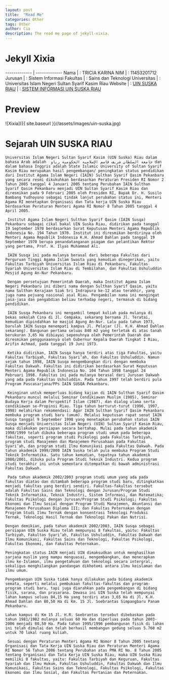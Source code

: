 ```yaml
---
layout: post
title:  "Read Me"
categories: Other
tags: Other
author: Cia
description: The read me page of jekyll-xixia.
---
```


Jekyll Xixia
============

------------- | -------------
Nama  | : TRICIA KARINA
NIM  | : 11453201712
Jurusan  | : Sistem Informasi
Fakultas  | : Sains dan Teknologi
Universitas  | : Universitas Islam Negeri Sultan Syarif Kasim Riau
Website  | : [UIN SUSKA RIAU](http://uin-suska.ac.id/)
             | : [SISTEM INFORMASI UIN SUSKA RIAU](http://sif.uin-suska.ac.id/)

Preview
=======
![Xixia]({{ site.baseurl }}//assets/images/uin-suska.jpg)


Sejarah UIN SUSKA RIAU
=======
   
    Universitas Islam Negeri Sultan Syarif Kasim (UIN Suska) Riau dalam bahasa Arab adalah  جامعة السلطان شريف قاسم الإسلامية اﻟﺤﻜﻮمية رياو dan dalam bahasa Inggris adalah State Islamic University of Sultan Syarif Kasim Riau merupakan hasil pengembangan/ peningkatan status pendidikan dari Institut Agama Islam Negeri (IAIN) Sulthan Syarif Qasim Pekanbaru yang secara resmi dikukuhkan berdasarkan Peraturan Presiden RI Nomor 2 Tahun 2005 tanggal 4 Januari 2005 tentang Perubahan IAIN Sulthan Syarif Qasim Pekanbaru menjadi UIN Sultan Syarif Kasim Riau dan diresmikan pada 9 Februari 2005 oleh Presiden RI, Bapak Dr. H. Susilo Bambang Yudhoyono sebagai tindak lanjut perubahan status ini, Menteri Agama RI menetapkan Organisasi dan Tata kerja UIN Suska Riau berdasarkan Peraturan Menteri Agama RI Nomor 8 Tahun 2005 tanggal 4 April 2005.

     Institut Agama Islam Negeri Sulthan Syarif Qasim (IAIN Susqa) Pekanbaru sebagai cikal bakal UIN Suska Riau, didirikan pada tanggal 19 September 1970 berdasarkan Surat Keputusan Menteri Agama Republik Indonesia No. 194 Tahun 1970. Institut ini diresmikan berdirinya oleh Menteri Agama Republik Indonesia K.H. Ahmad Dahlan pada tanggal 19 September 1970 berupa penandatanganan piagam dan pelantikan Rektor yang pertama, Prof. H. Ilyas Muhammad Ali.

     IAIN Susqa ini pada mulanya berasal dari beberapa Fakultas dari Perguruan Tinggi Agama Islam Swasta yang kemudian dinegerikan, yaitu Fakultas Tarbiyah Universitas Islam Riau di Pekanbaru, Fakultas Syariah Universitas Islam Riau di Tembilahan, dan Fakultas Ushuluddin Mesjid Agung An-Nur Pekanbaru.

     Dengan persetujuan Pemerintah Daerah, maka Institut Agama Islam Negeri Pekanbaru ini diberi nama dengan Sulthan Syarif Qasim, yaitu nama Sulthan Kerajaan Siak Sri Indrapura ke-12 atau terakhir, yang juga nama pejuang nasional asal Riau. Pengambilan nama ini mengingat jasa-jasa dan pengabdian beliau terhadap negeri, termasuk di bidang pendidikan.

     IAIN Susqa Pekanbaru ini mengambil tempat kuliah pada mulanya di bekas sekolah Cina di Jl. Cempaka, sekarang bernama Jl. Teratai, kemudian dipindahkan ke masjid Agung An-Nur. Lalu pada tahun 1973, barulah IAIN Susqa menempati kampus Jl. Pelajar (Jl. K.H. Ahmad Dahlan sekarang). Bangunan pertama seluas 840 m2 yang terletak di atas tanah berukuran 3,65 Ha dibiayai sepenuhnya oleh Pemerintah Daerah dan diresmikan penggunaannya oleh Gubernur Kepala Daerah Tingkat I Riau, Arifin Achmad, pada tanggal 19 Juni 1973.

     Ketika didirikan, IAIN Susqa hanya terdiri atas tiga Fakultas, yaitu Fakultas Tarbiyah, Fakultas Syari’ah, dan Fakultas Ushuluddin. Namun sejak tahun 1998, IAIN Susqa mengembangkan diri dengan membuka Fakultas Dakwah. Fakultas ini didirikan berdasarkan Surat Keputusan Menteri Agama Republik Indonesia No. 104 Tahun 1998 tanggal 24 Pebruari 1998. Fakultas ini pada mulanya berasal dari Jurusan Dakwah yang ada pada Fakultas Ushuluddin. Pada tahun 1997 telah berdiri pula Program Pascasarjana/PPs IAIN SUSQA Pekanbaru.

     Keinginan untuk memperluas bidang kajian di IAIN Sulthan Syarif Qasim Pekanbaru muncul melalui Seminar Cendikiawan Muslim (1985), Seminar Budaya Kerja dalam Perspektif Islam (1987), dan dialog ulama serta cendikiawan se-Propinsi Riau. Tiga tahun berturut-turut (1996, 1997, 1998) melahirkan rekomendasi: Agar IAIN Sulthan Syarif Qasim Pekanbaru membuka program studi baru (umum). Melalui keputusan rapat senat IAIN Susqa tanggal 9 September 1998 yang menetapkan perubahan status IAIN Susqa menjadi Universitas Islam Negeri (UIN) Sultan Syarif Kasim Riau, maka dilakukan persiapan secara bertahap. Mulai pada tahun akademik 1998/1999 telah dibuka beberapa program studi umum pada beberapa fakultas, seperti program studi Psikologi pada Fakultas Tarbiyah, program studi Manajemen dan Manajemen Perusahaan pada Fakultas Syari’ah, dan program studi Ilmu Komunikasi pada Fakultas Dakwah. Pada tahun akademik 1999/2000 IAIN Suska telah pula membuka Program Studi Teknik Informatika. Satu tahun kemudian, tepatnya tahun akademik 2000/2001, dibuka pula Program Studi Teknik Industri. Kedua program studi terakhir ini untuk sementara ditempatkan di bawah administrasi Fakultas Dakwah.

     Pada tahun akademik 2002/2003 program studi umum yang ada pada fakultas diatas dan ditambah beberapa program studi baru, ditingkatkan menjadi fakultas yang berdiri sendiri. Fakultas-fakultas tersebut adalah Fakultas Sains dan Teknologi dengan Jurusan/Program Studi Teknik Informatika, Teknik Industri, Sistem Informasi, dan Matematika; Fakultas Psikologi dengan Jurusan/Program Studi Psikologi; Fakultas Ekonomi dan Ilmu Sosial dengan Program Studi Manajemen, Akuntansi dan Manajemen Perusahaan Diploma III; dan Fakultas Peternakan dengan Program Studi Ilmu Ternak dengan konsentrasi Teknologi Produksi Ternak, Teknologi Hasil Ternak dan Teknologi Pakan dan Nutrisi.

    Dengan demikian, pada tahun akademik 2002/2003, IAIN Susqa sebagai persiapan UIN Suska Riau telah mempunyai 8 fakultas, yaitu: Fakultas Tarbiyah, Fakultas Syari’ah, Fakultas Ushuluddin, Fakultas Dakwah dan Ilmu Komunikasi, Fakultas Sains dan Teknologi, Fakultas Psikologi, Fakultas Ekonomi, dan Fakultas Peternakan.

    Peningkatan status IAIN menjadi UIN dimaksudkan untuk menghasilkan sarjana muslim yang mampu menguasai, mengembangkan, dan menerapkan ilmu ke-Islaman, ilmu pengetahuan dan teknologi secara intergral, sekaligus menghilangkan pandangan dikhotomi antara ilmu keislaman dan ilmu umum.

    Pengembangan UIN Suska tidak hanya dilakukan pada bidang akademik semata, seperti melalui pembukaan fakultas-fakultas dan program-program studi baru, tapi juga diarahkan pada pengembangan di bidang fisik, sarana, dan prasarana. Dewasa ini UIN Suska telah mempunyai lahan kampus seluas 84,15 Ha yang terdiri atas 3,65 Ha di Jl. K.H. Ahmad Dahlan dan 80,50 Ha di Km. 15 Jl. Soebrantas Simpangbaru Panam Pekanbaru.

    Lahan kampus di Km 15 Jl. H.R. Soebrantas tersebut dibebaskan pada tahun 1981/1982 mulanya seluas 60 Ha dan diperluas pada tahun 2003-2006 menjadi 80,50 Ha. Pada tahun 1995/1996 pembangunan fisik di lahan ini telah dimulai dan telah berhasil membangun gedung seluas 5.760 m2 untuk 70 lokal ruang kuliah.

     Sesuai dengan Peraturan Menteri Agama RI Nomor 8 Tahun 2005 tentang Organisasi dan Tata Kerja UIN Suska Riau dan Peraturan Menteri Agama RI Nomor 56 Tahun 2006 tentang Perubahan atas PMA RI No. 8 Tahun 2005 tentang Organisasi dan Tata Kerja UIN Suska Riau, maka UIN Suska Riau memiliki 8 fakultas, yaitu: Fakultas Tarbiyah dan Keguruan, Fakultas Syariah dan Ilmu Hukum, Fakultas Ushuluddin, Fakultas Dakwah dan Ilmu Komunikasi, Fakultas Sains dan Teknologi, Fakultas Psikologi, Fakultas Ekonomi dan Ilmu Sosial, dan Fakultas Pertanian dan Peternakan.
